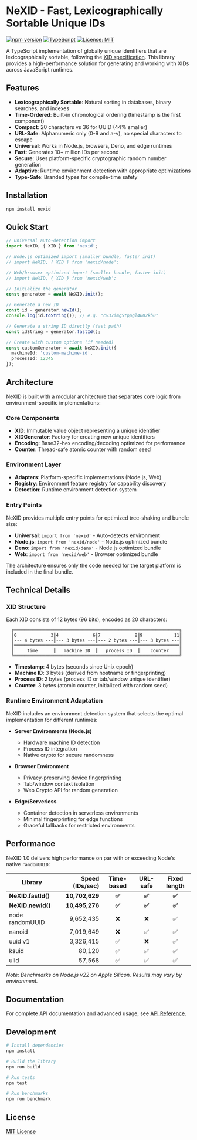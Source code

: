 # NeXID - Fast, Lexicographically Sortable Unique IDs

[![npm version](https://img.shields.io/npm/v/nexid.svg?style=flat&color=orange)](https://www.npmjs.com/package/nexid)
[![TypeScript](https://img.shields.io/badge/TypeScript-5.0%2B-blue)](https://www.typescriptlang.org/)
[![License: MIT](https://img.shields.io/badge/License-MIT-green.svg)](https://opensource.org/licenses/MIT)

A TypeScript implementation of globally unique identifiers that are lexicographically sortable, following the [XID specification](https://github.com/rs/xid). This library provides a high-performance solution for generating and working with XIDs across JavaScript runtimes.

## Features

- **Lexicographically Sortable**: Natural sorting in databases, binary searches, and indexes
- **Time-Ordered**: Built-in chronological ordering (timestamp is the first component)
- **Compact**: 20 characters vs 36 for UUID (44% smaller)
- **URL-Safe**: Alphanumeric only (0-9 and a-v), no special characters to escape
- **Universal**: Works in Node.js, browsers, Deno, and edge runtimes
- **Fast**: Generates 10+ million IDs per second
- **Secure**: Uses platform-specific cryptographic random number generation
- **Adaptive**: Runtime environment detection with appropriate optimizations
- **Type-Safe**: Branded types for compile-time safety

## Installation

```bash
npm install nexid
```

## Quick Start

```typescript
// Universal auto-detection import
import NeXID, { XID } from 'nexid';

// Node.js optimized import (smaller bundle, faster init)
// import NeXID, { XID } from 'nexid/node';

// Web/browser optimized import (smaller bundle, faster init)
// import NeXID, { XID } from 'nexid/web';

// Initialize the generator
const generator = await NeXID.init();

// Generate a new ID
const id = generator.newId();
console.log(id.toString()); // e.g. "cv37img5tppgl4002kb0"

// Generate a string ID directly (fast path)
const idString = generator.fastId();

// Create with custom options (if needed)
const customGenerator = await NeXID.init({
  machineId: 'custom-machine-id',
  processId: 12345
});
```

## Architecture

NeXID is built with a modular architecture that separates core logic from environment-specific implementations:

### Core Components

- **XID**: Immutable value object representing a unique identifier
- **XIDGenerator**: Factory for creating new unique identifiers
- **Encoding**: Base32-hex encoding/decoding optimized for performance
- **Counter**: Thread-safe atomic counter with random seed

### Environment Layer

- **Adapters**: Platform-specific implementations (Node.js, Web)
- **Registry**: Environment feature registry for capability discovery
- **Detection**: Runtime environment detection system

### Entry Points

NeXID provides multiple entry points for optimized tree-shaking and bundle size:

- **Universal**: `import from 'nexid'` - Auto-detects environment
- **Node.js**: `import from 'nexid/node'` - Node.js optimized bundle
- **Deno**: `import from 'nexid/deno'` - Node.js optimized bundle
- **Web**: `import from 'nexid/web'` - Browser optimized bundle

The architecture ensures only the code needed for the target platform is included in the final bundle.

## Technical Details

### XID Structure

Each XID consists of 12 bytes (96 bits), encoded as 20 characters:

```
  ╔═══════════════════════════════════════════════════════════════╗
  ║0             3║4             6║7             8║9            11║
  ║--- 4 bytes ---║--- 3 bytes ---║--- 2 bytes ---║--- 3 bytes ---║
  ║═══════════════════════════════════════════════════════════════║
  ║     time      ║   machine ID  ║   process ID  ║    counter    ║
  ╚═══════════════════════════════════════════════════════════════╝
```

- **Timestamp**: 4 bytes (seconds since Unix epoch)
- **Machine ID**: 3 bytes (derived from hostname or fingerprinting)
- **Process ID**: 2 bytes (process ID or tab/window unique identifier)
- **Counter**: 3 bytes (atomic counter, initialized with random seed)

### Runtime Environment Adaptation

NeXID includes an environment detection system that selects the optimal implementation for different runtimes:

- **Server Environments (Node.js)**
  - Hardware machine ID detection
  - Process ID integration
  - Native crypto for secure randomness

- **Browser Environment**
  - Privacy-preserving device fingerprinting
  - Tab/window context isolation
  - Web Crypto API for random generation

- **Edge/Serverless**
  - Container detection in serverless environments
  - Minimal fingerprinting for edge functions
  - Graceful fallbacks for restricted environments

## Performance

NeXID 1.0 delivers high performance on par with or exceeding Node's native `randomUUID`:

| Library            | Speed (IDs/sec) | Time-based | URL-safe | Fixed length |
| ------------------ | --------------: | :--------: | :------: | :----------: |
| **NeXID.fastId()** |  **10,702,629** |   **✅**   |  **✅**  |    **✅**    |
| **NeXID.newId()**  |  **10,495,276** |   **✅**   |  **✅**  |    **✅**    |
| node randomUUID    |       9,652,435 |     ❌     |    ❌    |      ✅      |
| nanoid             |       7,019,649 |     ❌     |    ✅    |      ✅      |
| uuid v1            |       3,326,415 |     ✅     |    ❌    |      ✅      |
| ksuid              |          80,120 |     ✅     |    ✅    |      ✅      |
| ulid               |          57,568 |     ✅     |    ✅    |      ✅      |

_Note: Benchmarks on Node.js v22 on Apple Silicon. Results may vary by environment._

## Documentation

For complete API documentation and advanced usage, see [API Reference](docs/api.md).

## Development

```bash
# Install dependencies
npm install

# Build the library
npm run build

# Run tests
npm test

# Run benchmarks
npm run benchmark
```

## License

[MIT License](LICENSE)
